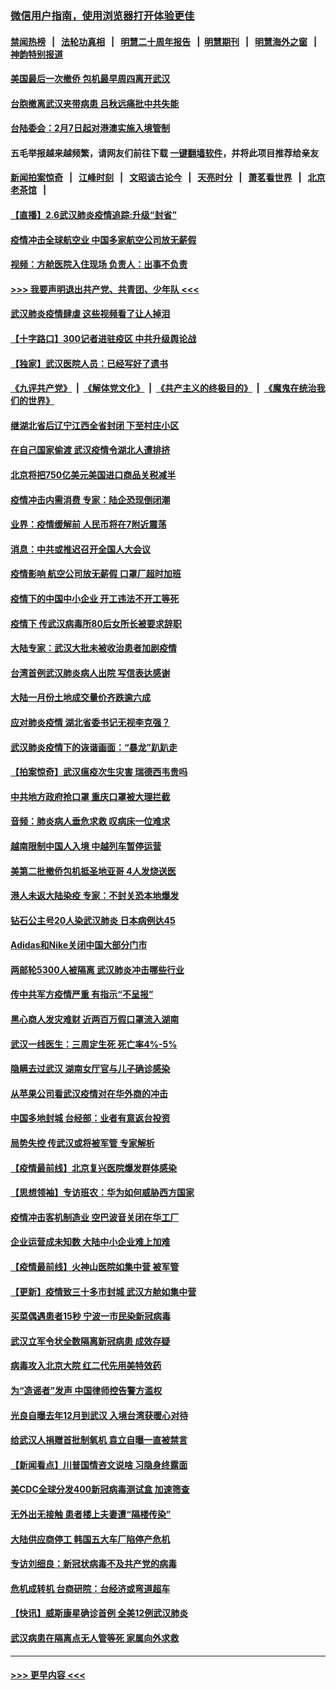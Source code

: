 ### [微信用户指南，使用浏览器打开体验更佳](https://github.com/gfw-breaker/banned-news1/blob/master/indexes/wechat-guide.md?t=0)
#### [禁闻热榜](热点新闻.md?t=0)  &nbsp;&nbsp;|&nbsp;&nbsp; [法轮功真相](https://github.com/gfw-breaker/truth/blob/master/README.md?t=0) &nbsp;&nbsp;|&nbsp;&nbsp; [明慧二十周年报告](https://github.com/gfw-breaker/mh-reports/blob/master/README.md?t=0) &nbsp;&nbsp;|&nbsp;&nbsp;[明慧期刊](https://github.com/gfw-breaker/mh-qikan) &nbsp;&nbsp;|&nbsp;&nbsp; [明慧海外之窗](https://github.com/gfw-breaker/mh-news/blob/master/README.md?t=0) &nbsp;&nbsp;|&nbsp;&nbsp; [神韵特别报道](https://github.com/gfw-breaker/mh-news/blob/master/shenyun.md?t=0)
#### [美国最后一次撤侨 包机最早周四离开武汉](../pages/nsc413/n11849395.md?t=02062344) 
#### [台胞撤离武汉夹带病患 吕秋远痛批中共失能](../pages/nsc413/n11849153.md?t=02062344) 
#### [台陆委会：2月7日起对港澳实施入境管制](../pages/nsc413/n11848681.md?t=02062344) 
#### 五毛举报越来越频繁，请网友们前往下载 [一键翻墙软件](https://github.com/gfw-breaker/ssr-accounts)，并将此项目推荐给亲友
#### [新闻拍案惊奇](https://github.com/gfw-breaker/banned-news1/blob/master/pages/link4.md) &nbsp;&nbsp;|&nbsp;&nbsp; [江峰时刻](https://github.com/gfw-breaker/banned-news1/blob/master/pages/link4.md) &nbsp;&nbsp;|&nbsp;&nbsp; [文昭谈古论今](https://github.com/gfw-breaker/banned-news1/blob/master/pages/link4.md) &nbsp;&nbsp;|&nbsp;&nbsp; [天亮时分](https://github.com/gfw-breaker/banned-news1/blob/master/pages/link4.md) &nbsp;&nbsp;|&nbsp;&nbsp; [萧茗看世界](https://github.com/gfw-breaker/banned-news1/blob/master/pages/link4.md) &nbsp;&nbsp;|&nbsp;&nbsp; [北京老茶馆](https://github.com/gfw-breaker/banned-news1/blob/master/pages/link4.md) &nbsp;&nbsp;|&nbsp;&nbsp; 
#### [【直播】2.6武汉肺炎疫情追踪:升级“封省”](../pages/nsc413/n11848948.md?t=02062344) 
#### [疫情冲击全球航空业 中国多家航空公司放无薪假](../pages/nsc413/n11849188.md?t=02062344) 
#### [视频：方舱医院入住现场 负责人：出事不负责](../pages/nsc413/n11845312.md?t=02062344) 
#### [>>> 我要声明退出共产党、共青团、少年队 <<<](https://github.com/begood0513/goodnews/blob/master/quit/letter.md) 
#### [武汉肺炎疫情肆虐 这些视频看了让人掉泪](../pages/nsc413/n11848904.md?t=02062344) 
#### [【十字路口】300记者进驻疫区 中共升级舆论战](../pages/nsc413/n11847578.md?t=02062344) 
#### [【独家】武汉医院人员：已经写好了遗书](../pages/nsc413/n11848942.md?t=02062344) 
#### [《九评共产党》](https://github.com/begood0513/9ping.md/blob/master/README.md) &nbsp;|&nbsp; [《解体党文化》](../../../../jtdwh.md/blob/master/README.md)  &nbsp;|&nbsp; [《共产主义的终极目的》](../../../../gczydzjmd.md/blob/master/README.md) &nbsp;|&nbsp; [《魔鬼在统治我们的世界》](../../../../mgztzwmdsj.md/blob/master/README.md) 
#### [继湖北省后辽宁江西全省封闭 下至村庄小区](../pages/nsc413/n11848814.md?t=02062344) 
#### [在自己国家偷渡 武汉疫情令湖北人遭排挤](../pages/nsc413/n11848737.md?t=02062344) 
#### [北京将把750亿美元美国进口商品关税减半](../pages/nsc413/n11848896.md?t=02062344) 
#### [疫情冲击内需消费 专家：陆企恐现倒闭潮](../pages/nsc413/n11849265.md?t=02062344) 
#### [业界：疫情缓解前 人民币将在7附近震荡](../pages/nsc413/n11848445.md?t=02062344) 
#### [消息：中共或推迟召开全国人大会议](../pages/nsc413/n11848698.md?t=02062344) 
#### [疫情影响 航空公司放无薪假 口罩厂超时加班](../pages/nsc413/n11848173.md?t=02062344) 
#### [疫情下的中国中小企业 开工违法不开工等死](../pages/nsc413/n11848520.md?t=02062344) 
#### [疫情下 传武汉病毒所80后女所长被要求辞职](../pages/nsc413/n11842494.md?t=02062344) 
#### [大陆专家：武汉大批未被收治患者加剧疫情](../pages/nsc413/n11848163.md?t=02062344) 
#### [台湾首例武汉肺炎病人出院 写信表达感谢](../pages/nsc413/n11848408.md?t=02062344) 
#### [大陆一月份土地成交量价齐跌逾六成](../pages/nsc413/n11847770.md?t=02062344) 
#### [应对肺炎疫情 湖北省委书记无视李克强？](../pages/nsc413/n11848018.md?t=02062344) 
#### [武汉肺炎疫情下的诙谐画面：“暴龙”趴趴走](../pages/nsc413/n11848057.md?t=02062344) 
#### [【拍案惊奇】武汉瘟疫次生灾害 瑞德西韦贵吗](../pages/nsc413/n11847587.md?t=02062344) 
#### [中共地方政府抢口罩 重庆口罩被大理拦截](../pages/nsc413/n11848150.md?t=02062344) 
#### [音频：肺炎病人垂危求救 叹病床一位难求](../pages/nsc413/n11847883.md?t=02062344) 
#### [越南限制中国人入境 中越列车暂停运营](../pages/nsc413/n11847844.md?t=02062344) 
#### [美第二批撤侨包机抵圣地亚哥 4人发烧送医](../pages/nsc413/n11847923.md?t=02062344) 
#### [港人未返大陆染疫 专家：不封关恐本地爆发](../pages/nsc413/n11848021.md?t=02062344) 
#### [钻石公主号20人染武汉肺炎 日本病例达45](../pages/nsc413/n11847823.md?t=02062344) 
#### [Adidas和Nike关闭中国大部分门市](../pages/nsc413/n11847720.md?t=02062344) 
#### [两邮轮5300人被隔离 武汉肺炎冲击哪些行业](../pages/nsc413/n11847456.md?t=02062344) 
#### [传中共军方疫情严重 有指示“不呈报”](../pages/nsc413/n11847828.md?t=02062344) 
#### [黑心商人发灾难财 近两百万假口罩流入湖南](../pages/nsc413/n11847794.md?t=02062344) 
#### [武汉一线医生：三周定生死 死亡率4%-5%](../pages/nsc413/n11847780.md?t=02062344) 
#### [隐瞒去过武汉 湖南女厅官与儿子确诊感染](../pages/nsc413/n11847669.md?t=02062344) 
#### [从苹果公司看武汉疫情对在华外商的冲击](../pages/nsc413/n11847586.md?t=02062344) 
#### [中国多地封城 台经部：业者有意返台投资](../pages/nsc413/n11847732.md?t=02062344) 
#### [局势失控 传武汉或将被军管 专家解析](../pages/nsc413/n11847458.md?t=02062344) 
#### [【疫情最前线】北京复兴医院爆发群体感染](../pages/nsc413/n11847626.md?t=02062344) 
#### [【思想领袖】专访班农：华为如何威胁西方国家](../pages/nsc413/n11847306.md?t=02062344) 
#### [疫情冲击客机制造业 空巴波音关闭在华工厂](../pages/nsc413/n11847550.md?t=02062344) 
#### [企业运营成未知数 大陆中小企业难上加难](../pages/nsc413/n11847477.md?t=02062344) 
#### [【疫情最前线】火神山医院如集中营 被军管](../pages/nsc413/n11847524.md?t=02062344) 
#### [【更新】疫情致三十多市封城 武汉方舱如集中营](../pages/nsc413/n11801312.md?t=02062344) 
#### [买菜偶遇患者15秒 宁波一市民染新冠病毒](../pages/nsc413/n11847294.md?t=02062344) 
#### [武汉立军令状全数隔离新冠病患 成效存疑](../pages/nsc413/n11847328.md?t=02062344) 
#### [病毒攻入北京大院 红二代先用美特效药](../pages/nsc413/n11847427.md?t=02062344) 
#### [为“造谣者”发声 中国律师控告警方滥权](../pages/nsc413/n11847326.md?t=02062344) 
#### [光良自曝去年12月到武汉 入境台湾获暖心对待](../pages/nsc413/n11847243.md?t=02062344) 
#### [给武汉人捐赠首批制氧机 袁立自曝一直被禁言](../pages/nsc413/n11846974.md?t=02062344) 
#### [【新闻看点】川普国情咨文说啥 习隐身终露面](../pages/nsc413/n11847016.md?t=02062344) 
#### [美CDC全球分发400新冠病毒测试盒 加速筛查](../pages/nsc413/n11847260.md?t=02062344) 
#### [无外出无接触 患者楼上夫妻遭“隔楼传染”](../pages/nsc413/n11847233.md?t=02062344) 
#### [大陆供应商停工 韩国五大车厂陷停产危机](../pages/nsc413/n11847062.md?t=02062344) 
#### [专访刘细良：新冠状病毒不及共产党的病毒](../pages/nsc413/n11847164.md?t=02062344) 
#### [危机成转机 台商研院：台经济或弯道超车](../pages/nsc413/n11846448.md?t=02062344) 
#### [【快讯】威斯康星确诊首例 全美12例武汉肺炎](../pages/nsc413/n11847162.md?t=02062344) 
#### [武汉病患在隔离点无人管等死 家属向外求救](../pages/nsc413/n11847020.md?t=02062344) 

----
#### [ >>> 更早内容 <<< ](../indexes/nsc413-earlier.md)
